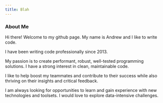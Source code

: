 ```yaml
---
title: Blah
---
```


### About Me

Hi there! Welcome to my github page. My name is Andrew and I like to write code. 

I have been writing code professionally since 2013.

My passion is to create performant, robust, well-tested programming solutions. I have a strong interest in clean, maintainable code.

I like to help boost my teammates and contribute to their success while also thriving on their insights and critical feedback.

I am always looking for opportunities to learn and gain experience with new technologies and toolsets. I would love to explore data-intensive challenges. 